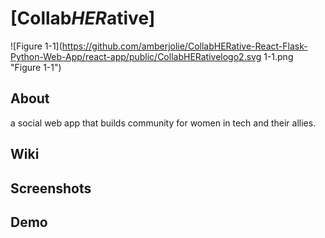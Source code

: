 # [Collab*HER*ative]
![Figure 1-1](https://github.com/amberjolie/CollabHERative-React-Flask-Python-Web-App/react-app/public/CollabHERativelogo2.svg 1-1.png "Figure 1-1")
## 

## About
a social web app that builds community for women in tech and their allies.
## Wiki

## Screenshots

## Demo



